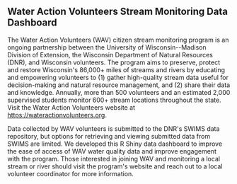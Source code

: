 ## Water Action Volunteers Stream Monitoring Data Dashboard

The Water Action Volunteers (WAV) citizen stream monitoring program is an ongoing partnership between the University of Wisconsin--Madison Division of Extension, the Wisconsin Department of Natural Resources (DNR), and Wisconsin volunteers. The program aims to preserve, protect and restore Wisconsin's 86,000+ miles of streams and rivers by educating and empowering volunteers to (1) gather high-quality stream data useful for decision-making and natural resource management, and (2) share their data and knowledge. Annually, more than 500 volunteers and an estimated 2,000 supervised students monitor 600+ stream locations throughout the state. Visit the Water Action Volunteers website at <https://wateractionvolunteers.org>.

Data collected by WAV volunteers is submitted to the DNR's SWIMS data repository, but options for retrieving and viewing submitted data from SWIMS are limited. We developed this R Shiny data dashboard to improve the ease of access of WAV water quality data and improve engagement with the program. Those interested in joining WAV and monitoring a local stream or river should visit the program's website and reach out to a local volunteer coordinator for more information.
